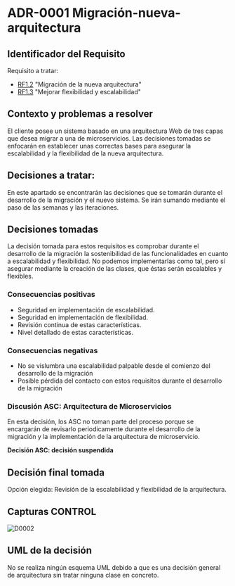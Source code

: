 # ADR-0001 Migración-nueva-arquitectura

## Identificador del Requisito

Requisito a tratar: 
* [RF1.2](https://github.com/kikmar/DAS-GRUPO-8/blob/feature/Semana2/Semana%202/Requisitos/rf1.2.md) "Migración de la nueva arquitectura" 
* [RF1.3](https://github.com/kikmar/DAS-GRUPO-8/blob/feature/Semana2/Semana%202/Requisitos/rf1.3.md) "Mejorar flexibilidad y escalabilidad"

## Contexto y problemas a resolver

El cliente posee un sistema basado en una arquitectura Web de tres capas que desea migrar a una de microservicios. Las decisiones tomadas
se enfocarán en establecer unas correctas bases para asegurar la escalabilidad y la flexibilidad de la nueva arquitectura.

## Decisiones a tratar:

En este apartado se encontrarán las decisiones que se tomarán durante el desarrollo de la migración y el nuevo sistema. Se irán sumando mediante
el paso de las semanas y las iteraciones.


## Decisiones tomadas

La decisión tomada para estos requisitos es comprobar durante el desarrollo de la migración la sostenibilidad de las funcionalidades en cuanto a escalabilidad
y flexibilidad. No podemos implementarlas como tal, pero sí asegurar mediante la creación de las clases, que éstas serán escalables y flexibles.

### Consecuencias positivas <!-- optional -->

* Seguridad en implementación de escalabilidad.
* Seguridad en implementación de flexibilidad.
* Revisión continua de estas características.
* Nivel detallado de estas características.


### Consecuencias negativas <!-- optional -->

* No se vislumbra una escalabilidad palpable desde el comienzo del desarrollo de la migración
* Posible pérdida del contacto con estos requisitos durante el desarrollo de la migración

### Discusión ASC: Arquitectura de Microservicios

En esta decisión, los ASC no toman parte del proceso porque se encargarán de revisarlo periodicamente durante el desarrollo de la migración y la implementación
de la arquitectura de microservicio.

**Decisión ASC: decisión suspendida**

## Decisión final tomada

Opción elegida: Revisión de la escalabilidad y flexibilidad de la arquitectura.

## Capturas CONTROL 
![D0002](https://github.com/kikmar/DAS-GRUPO-8/blob/feature/Semana2.1/Semana%202/capturas%20admentor/D0002.jpg)

## UML de la decisión

No se realiza ningún esquema UML debido a que es una decisión general de arquitectura sin tratar ninguna clase en concreto.




